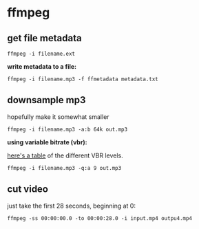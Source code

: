 # ffmpeg

## get file metadata

```
ffmpeg -i filename.ext
```

**write metadata to a file:**

```
ffmpeg -i filename.mp3 -f ffmetadata metadata.txt
```

## downsample mp3

hopefully make it somewhat smaller

```
ffmpeg -i filename.mp3 -a:b 64k out.mp3
```

**using variable bitrate (vbr):**

[here's a table](https://trac.ffmpeg.org/wiki/Encode/MP3) of the different VBR levels.

```
ffmpeg -i filename.mp3 -q:a 9 out.mp3
```

## cut video

just take the first 28 seconds, beginning at 0:

```
ffmpeg -ss 00:00:00.0 -to 00:00:28.0 -i input.mp4 outpu4.mp4
```
